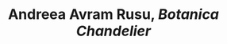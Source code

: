 ---
title: Andreea Avram Rusu, *Botanica Chandelier*
layout: entry
presentation: side-by-side
object:
  - id: ptl-24735
order: 404
menu: false
---